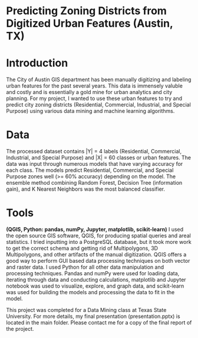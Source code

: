 # Predicting Zoning Districts from Digitized Urban Features (Austin, TX)
# Introduction
The City of Austin GIS department has been manually digitizing and labeling urban features for the past several years. This data is immensely valuble and costly and is essentially a gold mine for urban analytics and city planning. For my project, I wanted to use these urban features to try and predict city zoning districts (Residential, Commercial, Industrial, and Special Purpose) using various data mining and machine learning algorithms.

# Data
The processed dataset contains |Y| = 4 labels  (Residential, Commercial, Industrial, and Special Purpose) and |X| = 60 classes or urban features. The data was input through numerous models that have varying accuracy for each class. The models predict Residential, Commercial, and Special Purpose zones well (>= 60% accuracy) depending on the model. The ensemble method combining Random Forest, Decision Tree (information gain), and K Nearest Neighbors was the most balanced classifier. 

# Tools 
**(QGIS, Python: pandas, numPy, Jupyter, matplotlib, scikit-learn)**
I used the open source GIS software, QGIS, for producing spatial queries and areal statistics. I tried inputting into a PostgreSQL database, but it took more work to get the correct schema and getting rid of Multipolygons, 3D Multipolygons, and other artifacts of the manual digitization. QGIS offers a good way to perform GUI based data processing techniques on both vector and raster data. 
I used Python for all other data manipulation and processing techniques. Pandas and numPy were used for loading data, iterating through data and conducting calculations, matplotlib and Jupyter notebook was used to visualize, explore, and graph data, and scikit-learn was used for building the models and processing the data to fit in the model.

This project was completed for a Data Mining class at Texas State University. For more details, my final presentation (presentation.pptx) is located in the main folder. Please contact me for a copy of the final report of the project.
